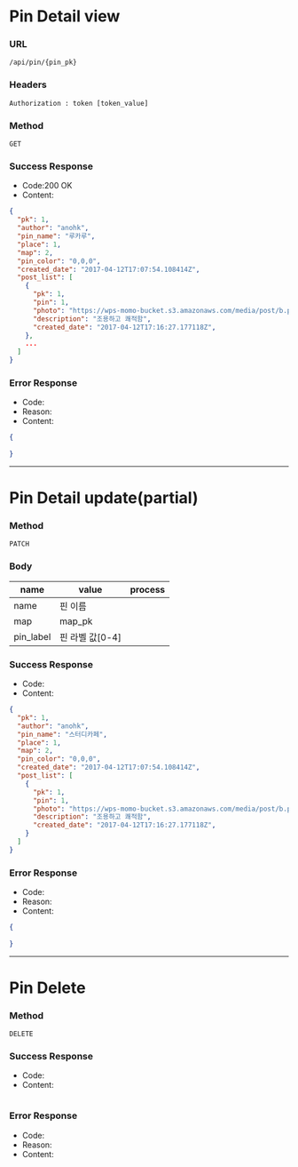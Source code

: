 # Pin Detail view

>



### URL

`/api/pin/{pin_pk}`



### Headers

`Authorization : token [token_value]`



### Method

`GET`



### Success Response

* Code:200 OK
* Content:

```json
{
  "pk": 1,
  "author": "anohk",
  "pin_name": "루카루",
  "place": 1,
  "map": 2,
  "pin_color": "0,0,0",
  "created_date": "2017-04-12T17:07:54.108414Z",
  "post_list": [
    {
      "pk": 1,
      "pin": 1,
      "photo": "https://wps-momo-bucket.s3.amazonaws.com/media/post/b.png",
      "description": "조용하고 쾌적함",
      "created_date": "2017-04-12T17:16:27.177118Z",
    },
    ...
  ]
}
```



### Error Response

* Code:
* Reason:
* Content:

```json
{
  
}
```



___



# Pin Detail update(partial)

>



### Method

`PATCH`



### Body

| name      | value       | process |
| --------- | ----------- | ------- |
| name      | 핀 이름        |         |
| map       | map_pk      |         |
| pin_label | 핀 라벨 값[0-4] |         |



### Success Response

* Code:
* Content:

```json
{
  "pk": 1,
  "author": "anohk",
  "pin_name": "스터디카페",
  "place": 1,
  "map": 2,
  "pin_color": "0,0,0",
  "created_date": "2017-04-12T17:07:54.108414Z",
  "post_list": [
    {
      "pk": 1,
      "pin": 1,
      "photo": "https://wps-momo-bucket.s3.amazonaws.com/media/post/b.png",
      "description": "조용하고 쾌적함",
      "created_date": "2017-04-12T17:16:27.177118Z",
    }
  ]
}
```



### Error Response

* Code:
* Reason:
* Content:

```json
{
  
}
```



___



# Pin Delete

### Method

`DELETE`



### Success Response

* Code:
* Content:

```json

```



### Error Response

* Code:
* Reason:
* Content:

```json

```

